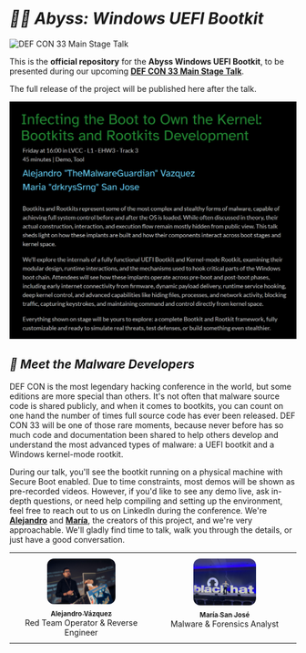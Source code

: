 # ***🏴‍☠️ Abyss: Windows UEFI Bootkit***

![DEF CON 33 Main Stage Talk](https://img.shields.io/badge/DEF%20CON%2033-Main%20Stage%20Talk-informational?style=for-the-badge&logo=hackaday)

This is the **official repository** for the **Abyss Windows UEFI Bootkit**, to be presented during our upcoming **[DEF CON 33 Main Stage Talk](https://defcon.org/html/defcon-33/dc-33-speakers.html#content_60321)**.

The full release of the project will be published here after the talk.

<p align="center">
	<a href="https://defcon.org/html/defcon-33/dc-33-speakers.html#content_60321" target="_blank">
		<img src="Images/Illustrations/Talk_Title_Webpage_DEF_CON.png" alt="DEF CON 33 Abyss Talk">
	</a>
</p>

## ***👥 Meet the Malware Developers***

DEF CON is the most legendary hacking conference in the world, but some editions are more special than others. It's not often that malware source code is shared publicly, and when it comes to bootkits, you can count on one hand the number of times full source code has ever been released. DEF CON 33 will be one of those rare moments, because never before has so much code and documentation been shared to help others develop and understand the most advanced types of malware: a UEFI bootkit and a Windows kernel-mode rootkit.

During our talk, you'll see the bootkit running on a physical machine with Secure Boot enabled. Due to time constraints, most demos will be shown as pre-recorded videos. However, if you'd like to see any demo live, ask in-depth questions, or need help compiling and setting up the environment, feel free to reach out to us on LinkedIn during the conference. We're **[Alejandro](https://www.linkedin.com/in/vazquez-vazquez-alejandro)** and **[María](https://www.linkedin.com/in/mariasanjose)**, the creators of this project, and we're very approachable. We'll gladly find time to talk, walk you through the details, or just have a good conversation.

<div align="center">

<table style="border: none;">
	<tr style="border: none;">
		<td align="center" style="vertical-align:top; padding: 10px; width: 250px; border: none;">
			<a href="https://github.com/TheMalwareGuardian">
				<img src="Images\Logos\Whoami_Alex.png" width="120px;" style="border-radius: 12px;" alt="Alejandro"/>
				<br/>
				<sub><b>Alejandro Vázquez</b></sub>
			</a>
			<br/>
			Red Team Operator & Reverse Engineer
		</td>
		<td align="center" style="vertical-align:top; padding: 10px; width: 250px; border: none;">
			<a href="https://github.com/drkrysSrng">
				<img src="Images\Logos\Whoami_Maria.png" style="border-radius: 12px;" width="110px;" alt="María"/>
				<br/>
				<sub><b>María San José</b></sub>
			</a>
			<br/>
			Malware & Forensics Analyst
		</td>
	</tr>
</table>

</div>
